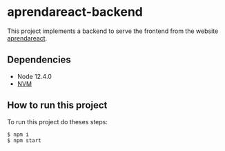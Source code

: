 # aprendareact-backend

This project implements a backend to serve the frontend from the website [aprendareact](htts://www.aprendareact.com.br).


## Dependencies
- Node 12.4.0 
- [NVM](https://github.com/nvm-sh/nvm)

## How to run this project
To run this project do theses steps:
``` 
$ npm i
$ npm start
```